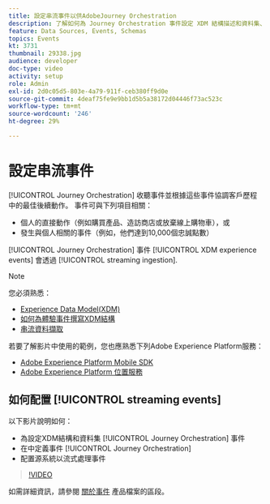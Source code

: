 ```yaml
---
title: 設定串流事件以供AdobeJourney Orchestration
description: 了解如何為 Journey Orchestration 事件設定 XDM 結構描述和資料集、在 Journey Orchestration 中定義事件，以及設定來源系統以串流事件。
feature: Data Sources, Events, Schemas
topics: Events
kt: 3731
thumbnail: 29338.jpg
audience: developer
doc-type: video
activity: setup
role: Admin
exl-id: 2d0c05d5-803e-4a79-911f-ceb380ff9d0e
source-git-commit: 4deaf75fe9e9bb1d5b5a38172d04446f73ac523c
workflow-type: tm+mt
source-wordcount: '246'
ht-degree: 29%

---
```


# 設定串流事件

[!UICONTROL Journey Orchestration] 收聽事件並根據這些事件協調客戶歷程中的最佳後續動作。 事件可與下列項目相關：

* 個人的直接動作（例如購買產品、造訪商店或放棄線上購物車），或
* 發生與個人相關的事件（例如，他們達到10,000個忠誠點數）

[!UICONTROL Journey Orchestration] 事件 [!UICONTROL XDM experience events] 會透過 [!UICONTROL streaming ingestion].

>[!NOTE]
>
>您必須熟悉：
>
>* [Experience Data Model(XDM)](https://experienceleague.adobe.com/docs/platform-learn/tutorials/schemas/schemas-and-experience-data-model.html?lang=zh-Hant)
>* [如何為體驗事件撰寫XDM結構](https://experienceleague.adobe.com/docs/platform-learn/tutorials/schemas/create-schemas.html?lang=zh-Hant)
>* [串流資料擷取](https://experienceleague.adobe.com/docs/platform-learn/tutorials/data-ingestion/understanding-streaming-ingestion.html?lang=en)
>
>若要了解影片中使用的範例，您也應熟悉下列Adobe Experience Platform服務：
>
>* [Adobe Experience Platform Mobile SDK](https://experienceleague.adobe.com/docs/platform-learn/data-collection/mobile-sdk/overview.html?lang=zh-Hant)
>* [Adobe Experience Platform 位置服務](https://experienceleague.adobe.com/docs/places/using/home.html?lang=zh-Hant)


## 如何配置 [!UICONTROL streaming events]

以下影片說明如何：

* 為設定XDM結構和資料集 [!UICONTROL Journey Orchestration] 事件
* 在中定義事件 [!UICONTROL Journey Orchestration]
* 配置源系統以流式處理事件

>[!VIDEO](https://video.tv.adobe.com/v/29338?quality=12)

如需詳細資訊，請參閱 [關於事件](https://experienceleague.adobe.com/docs/journeys/using/events-journeys/about-events/about-events.html?lang=en) 產品檔案的區段。
